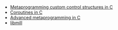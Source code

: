 - [Metaprogramming custom control structures in C](https://www.chiark.greenend.org.uk/~sgtatham/mp/)
- [Coroutines in C](https://www.chiark.greenend.org.uk/~sgtatham/coroutines.html)
- [Advanced metaprogramming in C](https://250bpm.com/blog:56/)
- [libmill](http://libmill.org/download.html)

